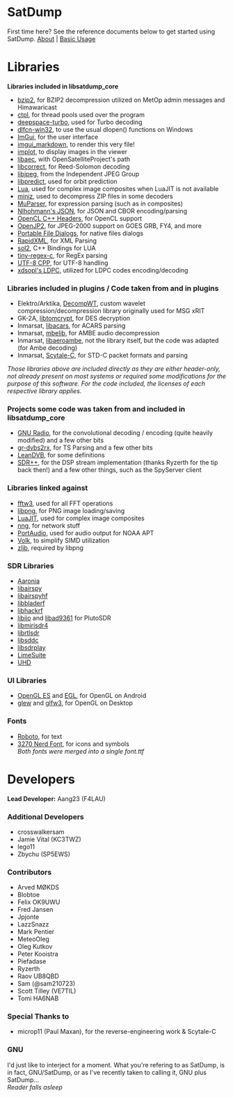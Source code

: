 # SatDump

First time here? See the reference documents below to get started using SatDump.
[About](https://www.satdump.org/about/) | [Basic Usage](https://www.satdump.org/posts/basic-usage/)

# Libraries

**Libraries included in libsatdump_core**
- [bzip2](https://github.com/libarchive/bzip2), for BZIP2 decompression utilized on MetOp admin messages and Himawaricast
- [ctpl](https://github.com/vit-vit/ctpl), for thread pools used over the program
- [deepspace-turbo](https://github.com/geeanlooca/deepspace-turbo), used for Turbo decoding
- [dlfcn-win32](https://github.com/dlfcn-win32/dlfcn-win32), to use the usual dlopen() functions on Windows
- [ImGui](https://github.com/ocornut/imgui), for the user interface
- [imgui_markdown](https://github.com/juliettef/imgui_markdown), to render this very file!
- [implot](https://github.com/epezent/implot), to display images in the viewer
- [libaec](https://gitlab.dkrz.de/k202009/libaec), with OpenSatelliteProject's path
- [libcorrect](https://github.com/quiet/libcorrect), for Reed-Solomon decoding
- [libjpeg](https://ijg.org/), from the Independent JPEG Group
- [libpredict](https://github.com/la1k/libpredict), used for orbit prediction
- [Lua](https://www.lua.org/), used for complex image composites when LuaJIT is not available
- [miniz](https://github.com/richgel999/miniz), used to decompress ZIP files in some decoders
- [MuParser](https://github.com/beltoforion/muparser), for expression parsing (such as in composites)
- [Nlhohmann's JSON](https://github.com/nlohmann/json), for JSON and CBOR encoding/parsing
- [OpenCL C++ Headers](https://github.com/KhronosGroup/OpenCL-CLHPP), for OpenCL support
- [OpenJP2](https://github.com/uclouvain/openjpeg), for JPEG-2000 support on GOES GRB, FY4, and more
- [Portable File Dialogs](https://github.com/samhocevar/portable-file-dialogs), for native files dialogs
- [RapidXML](http://rapidxml.sourceforge.net/), for XML Parsing
- [sol2](https://github.com/ThePhD/sol2), C++ Bindings for LUA
- [tiny-regex-c](https://github.com/kokke/tiny-regex-c), for RegEx parsing
- [UTF-8 CPP](https://utfcpp.sourceforge.net/), for UTF-8 handling
- [xdsopl's LDPC](https://github.com/xdsopl/LDPC), utilized for LDPC codes encoding/decoding

### Libraries included in plugins / Code taken from and in plugins
- Elektro/Arktika, [DecompWT](https://gitlab.eumetsat.int/open-source/PublicDecompWT), custom wavelet compression/decompression library originally used for MSG xRIT
- GK-2A, [libtomcrypt](https://github.com/libtom/libtomcrypt), for DES decryption
- Inmarsat, [libacars](https://github.com/szpajder/libacars), for ACARS parsing
- Inmarsat, [mbelib](https://github.com/szechyjs/mbelib), for AMBE audio decompression
- Inmarsat, [libaeroambe](https://github.com/jontio/libaeroambe), not the library itself, but the code was adapted (for Ambe decoding)
- Inmarsat, [Scytale-C](https://bitbucket.org/scytalec/scytalec), for STD-C packet formats and parsing

*Those libraries above are included directly as they are either header-only, not already present on most systems or required some modifications for the purpose of this software. For the code included, the licenses of each respective library applies.*

### Projects some code was taken from and included in libsatdump_core
- [GNU Radio](https://github.com/gnuradio/gnuradio), for the convolutional decoding / encoding (quite heavily modified) and a few other bits
- [gr-dvbs2rx](https://github.com/igorauad/gr-dvbs2rx), for TS Parsing and a few other bits
- [LeanDVB](https://github.com/pabr/leansdr), for some definitions
- [SDR++](https://github.com/AlexandreRouma/SDRPlusPlus), for the DSP stream implementation (thanks Ryzerth for the tip back then!) and a few other things, such as the SpyServer client

### Libraries linked against
- [fftw3](http://fftw.org/), used for all FFT operations
- [libpng](https://github.com/glennrp/libpng), for PNG image loading/saving
- [LuaJIT](https://luajit.org/), used for complex image composites
- [nng](https://github.com/nanomsg/nng), for network stuff
- [PortAudio](https://www.portaudio.com/), used for audio output for NOAA APT
- [Volk](https://github.com/gnuradio/volk), to simplify SIMD utilization
- [zlib](https://github.com/madler/zlib), required by libpng

### SDR Libraries
- [Aaronia](https://aaronia.com/en/support/downloads#rtsa-suite)
- [libairspy](https://github.com/airspy/airspyone_host)
- [libairspyhf](https://github.com/airspy/airspyhf)
- [libbladerf](https://github.com/Nuand/bladeRF/)
- [libhackrf](https://github.com/greatscottgadgets/hackrf)
- [libiio](https://github.com/analogdevicesinc/libiio) and [libad9361](https://github.com/analogdevicesinc/libad9361-iio) for PlutoSDR
- [libmirisdr4](https://github.com/f4exb/libmirisdr-4)
- [librtlsdr](https://osmocom.org/projects/rtl-sdr/wiki)
- [libsddc](https://github.com/ik1xpv/ExtIO_sddc)
- [libsdrplay](https://www.sdrplay.com/)
- [LimeSuite](https://github.com/MyriadRF/LimeSuite)
- [UHD](https://github.com/EttusResearch/uhd)

### UI Libraries
- [OpenGL ES](https://www.khronos.org/opengles/) and [EGL](https://www.khronos.org/egl), for OpenGL on Android
- [glew](http://glew.sourceforge.net/) and [glfw3](https://www.glfw.org/), for OpenGL on Desktop

### Fonts
- [Roboto](https://fonts.google.com/specimen/Roboto), for text
- [3270 Nerd Font](https://www.nerdfonts.com/font-downloads), for icons and symbols  
*Both fonts were merged into a single font.ttf*

# Developers
**Lead Developer:** Aang23 (F4LAU)

### Additional Developers
- crosswalkersam
- Jamie Vital (KC3TWZ)
- lego11
- Zbychu (SP5EWS)

### Contributors
- Arved MØKDS
- Blobtoe
- Felix OK9UWU
- Fred Jansen
- Jpjonte
- LazzSnazz
- Mark Pentier
- MeteoOleg
- Oleg Kutkov
- Peter Kooistra
- Piefadase
- Ryzerth
- Raov UB8QBD
- Sam (@sam210723)
- Scott Tilley (VE7TIL)
- Tomi HA6NAB

### Special Thanks to
- microp11 (Paul Maxan), for the reverse-engineering work & Scytale-C

### GNU
I'd just like to interject for a moment. What you're refering to as SatDump, is in fact, GNU/SatDump, or as I've recently taken to calling it, GNU plus SatDump...   
*Reader falls asleep*
